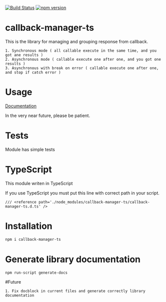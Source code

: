 [![Build Status](https://travis-ci.org/pascalsystem/callback-manager-ts.svg?branch=master)](https://travis-ci.org/pascalsystem/callback-manager-ts)
[![npm version](https://badge.fury.io/js/callback-manager-ts.svg)](http://badge.fury.io/js/callback-manager-ts)

# callback-manager-ts

This is the library for managing and grouping response from callback.
~~~
1. Synchronous mode ( all callable execute in the same time, and you got ane results )
2. Asynchronous mode ( callable execute one after one, and you got one results )
3. Asynchronous with break on error ( callable execute one after one, and stop if catch error )
~~~

# Usage
[Documentation](http://callbackmanagerts.pascalsystem.pl/)

In the very near future, please be patient.

# Tests
Module has simple tests

# TypeScript
This module writen in TypeScript

If you use TypeScript you must put this line with correct path in your script.
```code
/// <reference path='./node_modules/callback-manager-ts/callback-manager-ts.d.ts' /> 
```

# Installation
```bash
npm i callback-manager-ts
```

# Generate library documentation
```bash
npm run-script generate-docs
```
#Future
~~~
1. Fix docblock in current files and generate correctly library documentation
~~~